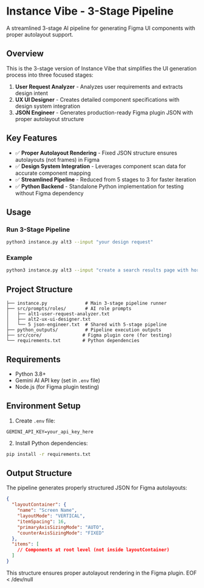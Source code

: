 # Instance Vibe - 3-Stage Pipeline

A streamlined 3-stage AI pipeline for generating Figma UI components with proper autolayout support.

## Overview

This is the 3-stage version of Instance Vibe that simplifies the UI generation process into three focused stages:

1. **User Request Analyzer** - Analyzes user requirements and extracts design intent
2. **UX UI Designer** - Creates detailed component specifications with design system integration
3. **JSON Engineer** - Generates production-ready Figma plugin JSON with proper autolayout structure

## Key Features

- ✅ **Proper Autolayout Rendering** - Fixed JSON structure ensures autolayouts (not frames) in Figma
- ✅ **Design System Integration** - Leverages component scan data for accurate component mapping
- ✅ **Streamlined Pipeline** - Reduced from 5 stages to 3 for faster iteration
- ✅ **Python Backend** - Standalone Python implementation for testing without Figma dependency

## Usage

### Run 3-Stage Pipeline
```bash
python3 instance.py alt3 --input "your design request"
```

### Example
```bash
python3 instance.py alt3 --input "create a search results page with horizontal row of 3 filters and a list of 3 product cards results"
```

## Project Structure

```
├── instance.py              # Main 3-stage pipeline runner
├── src/prompts/roles/       # AI role prompts
│   ├── alt1-user-request-analyzer.txt
│   ├── alt2-ux-ui-designer.txt
│   └── 5 json-engineer.txt  # Shared with 5-stage pipeline
├── python_outputs/          # Pipeline execution outputs
├── src/core/               # Figma plugin core (for testing)
└── requirements.txt        # Python dependencies
```

## Requirements

- Python 3.8+
- Gemini AI API key (set in `.env` file)
- Node.js (for Figma plugin testing)

## Environment Setup

1. Create `.env` file:
```
GEMINI_API_KEY=your_api_key_here
```

2. Install Python dependencies:
```bash
pip install -r requirements.txt
```

## Output Structure

The pipeline generates properly structured JSON for Figma autolayouts:

```json
{
  "layoutContainer": {
    "name": "Screen Name",
    "layoutMode": "VERTICAL",
    "itemSpacing": 16,
    "primaryAxisSizingMode": "AUTO",
    "counterAxisSizingMode": "FIXED"
  },
  "items": [
    // Components at root level (not inside layoutContainer)
  ]
}
```

This structure ensures proper autolayout rendering in the Figma plugin.
EOF < /dev/null
